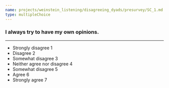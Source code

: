 ```yaml
---
name: projects/weinstein_listening/disagreeing_dyads/presurvey/SC_1.md
type: multipleChoice
---
```


### I always try to have my own opinions.

---

- Strongly disagree 1
- Disagree 2
- Somewhat disagree 3
- Neither agree nor disagree 4
- Somewhat disagree 5
- Agree 6
- Strongly agree 7
